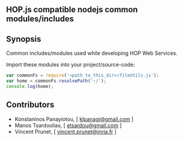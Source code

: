 HOP.js compatible nodejs common modules/includes
----------------

## Synopsis

Common includes/modules used while developing HOP Web Services.

Import these modules into your project/source-code:

```javascript
var commonFs = require('<path_to_this_dir>/fileUtils.js');
var home = commonFs.resolvePath('~/');
console.log(home);
```

## Contributors

- Konstaninos Panayiotou, [ klpanagi@gmail.com ]
- Manos Tsardoulias, [ etsardou@gmail.com ]
- Vincent Prunet, [ vincent.prunet@inria.fr ]
